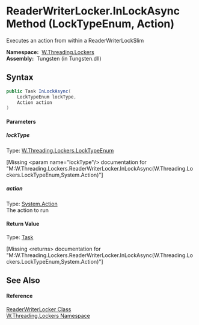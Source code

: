 ReaderWriterLocker.InLockAsync Method (LockTypeEnum, Action)
============================================================
   Executes an action from within a ReaderWriterLockSlim

  **Namespace:**  [W.Threading.Lockers][1]  
  **Assembly:**  Tungsten (in Tungsten.dll)

Syntax
------

```csharp
public Task InLockAsync(
	LockTypeEnum lockType,
	Action action
)
```

#### Parameters

##### *lockType*
Type: [W.Threading.Lockers.LockTypeEnum][2]  

[Missing &lt;param name="lockType"/> documentation for "M:W.Threading.Lockers.ReaderWriterLocker.InLockAsync(W.Threading.Lockers.LockTypeEnum,System.Action)"]


##### *action*
Type: [System.Action][3]  
The action to run

#### Return Value
Type: [Task][4]  

[Missing &lt;returns> documentation for "M:W.Threading.Lockers.ReaderWriterLocker.InLockAsync(W.Threading.Lockers.LockTypeEnum,System.Action)"]


See Also
--------

#### Reference
[ReaderWriterLocker Class][5]  
[W.Threading.Lockers Namespace][1]  

[1]: ../README.md
[2]: ../LockTypeEnum/README.md
[3]: http://msdn.microsoft.com/en-us/library/bb534741
[4]: http://msdn.microsoft.com/en-us/library/dd235678
[5]: README.md